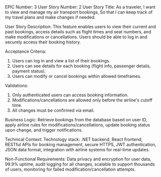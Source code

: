 EPIC Number: 3
User Story Number: 2
User Story Title: As a traveler, I want to view and manage my air transport bookings, So that I can keep track of my travel plans and make changes if needed.

User Story Description: This feature enables users to view their current and past bookings, access details such as flight times and seat numbers, and make modifications or cancellations. Users should be able to log in and securely access their booking history.

Acceptance Criteria:
1. Users can log in and view a list of their bookings.
2. Users can see details for each booking (flight info, passenger details, payment status).
3. Users can modify or cancel bookings within allowed timeframes.

Validations:
1. Only authenticated users can access booking information.
2. Modifications/cancellations are allowed only before the airline's cutoff time.
3. All changes must be confirmed via email.

Business Logic: Retrieve bookings from the database based on user ID, apply airline rules for modifications/cancellations, update booking status upon change, and trigger notifications.

Technical Context: Technology stack: .NET backend, React frontend, RESTful APIs for booking management, secure HTTPS, JWT authentication, JSON data format, integration with airline systems for real-time updates.

Non-Functional Requirements: Data privacy and encryption for user data, 99.9% uptime, audit logging for all changes, scalable to support thousands of users, monitoring for failed modification/cancellation attempts.